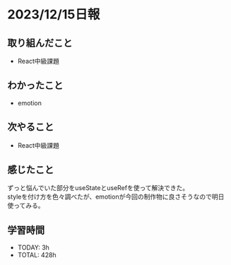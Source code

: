 # 2023/12/15日報
## 取り組んだこと
- React中級課題

## わかったこと
- emotion

## 次やること
- React中級課題

## 感じたこと
ずっと悩んでいた部分をuseStateとuseRefを使って解決できた。  
styleを付け方を色々調べたが、emotionが今回の制作物に良さそうなので明日使ってみる。

## 学習時間
- TODAY: 3h
- TOTAL: 428h
